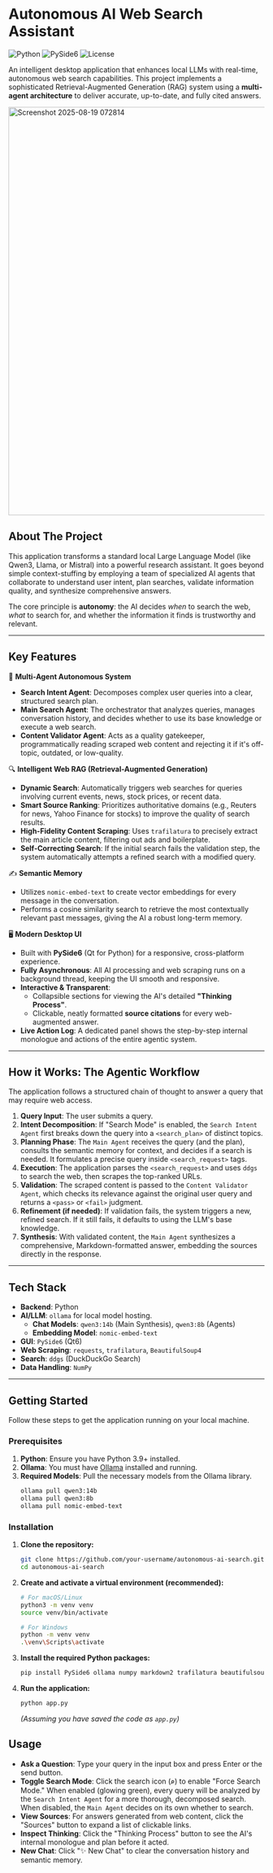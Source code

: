 # Autonomous AI Web Search Assistant

![Python](https://img.shields.io/badge/python-3.10+-blue.svg)
![PySide6](https://img.shields.io/badge/Qt-PySide6-brightgreen.svg)
![License](https://img.shields.io/badge/license-MIT-lightgrey.svg)

An intelligent desktop application that enhances local LLMs with real-time, autonomous web search capabilities. This project implements a sophisticated Retrieval-Augmented Generation (RAG) system using a **multi-agent architecture** to deliver accurate, up-to-date, and fully cited answers.

 
<img width="1272" height="804" alt="Screenshot 2025-08-19 072814" src="https://github.com/user-attachments/assets/32b76a4f-eaf3-46a8-b6c5-183a97f2b671" />


## About The Project

This application transforms a standard local Large Language Model (like Qwen3, Llama, or Mistral) into a powerful research assistant. It goes beyond simple context-stuffing by employing a team of specialized AI agents that collaborate to understand user intent, plan searches, validate information quality, and synthesize comprehensive answers.

The core principle is **autonomy**: the AI decides *when* to search the web, *what* to search for, and whether the information it finds is trustworthy and relevant.

---

## Key Features

🧠 **Multi-Agent Autonomous System**
*   **Search Intent Agent**: Decomposes complex user queries into a clear, structured search plan.
*   **Main Search Agent**: The orchestrator that analyzes queries, manages conversation history, and decides whether to use its base knowledge or execute a web search.
*   **Content Validator Agent**: Acts as a quality gatekeeper, programmatically reading scraped web content and rejecting it if it's off-topic, outdated, or low-quality.

🔍 **Intelligent Web RAG (Retrieval-Augmented Generation)**
*   **Dynamic Search**: Automatically triggers web searches for queries involving current events, news, stock prices, or recent data.
*   **Smart Source Ranking**: Prioritizes authoritative domains (e.g., Reuters for news, Yahoo Finance for stocks) to improve the quality of search results.
*   **High-Fidelity Content Scraping**: Uses `trafilatura` to precisely extract the main article content, filtering out ads and boilerplate.
*   **Self-Correcting Search**: If the initial search fails the validation step, the system automatically attempts a refined search with a modified query.

✍️ **Semantic Memory**
*   Utilizes `nomic-embed-text` to create vector embeddings for every message in the conversation.
*   Performs a cosine similarity search to retrieve the most contextually relevant past messages, giving the AI a robust long-term memory.

🖥️ **Modern Desktop UI**
*   Built with **PySide6** (Qt for Python) for a responsive, cross-platform experience.
*   **Fully Asynchronous**: All AI processing and web scraping runs on a background thread, keeping the UI smooth and responsive.
*   **Interactive & Transparent**:
    *   Collapsible sections for viewing the AI's detailed **"Thinking Process"**.
    *   Clickable, neatly formatted **source citations** for every web-augmented answer.
*   **Live Action Log**: A dedicated panel shows the step-by-step internal monologue and actions of the entire agentic system.

---

## How it Works: The Agentic Workflow

The application follows a structured chain of thought to answer a query that may require web access.

1.  **Query Input**: The user submits a query.
2.  **Intent Decomposition**: If "Search Mode" is enabled, the `Search Intent Agent` first breaks down the query into a `<search_plan>` of distinct topics.
3.  **Planning Phase**: The `Main Agent` receives the query (and the plan), consults the semantic memory for context, and decides if a search is needed. It formulates a precise query inside `<search_request>` tags.
4.  **Execution**: The application parses the `<search_request>` and uses `ddgs` to search the web, then scrapes the top-ranked URLs.
5.  **Validation**: The scraped content is passed to the `Content Validator Agent`, which checks its relevance against the original user query and returns a `<pass>` or `<fail>` judgment.
6.  **Refinement (if needed)**: If validation fails, the system triggers a new, refined search. If it still fails, it defaults to using the LLM's base knowledge.
7.  **Synthesis**: With validated content, the `Main Agent` synthesizes a comprehensive, Markdown-formatted answer, embedding the sources directly in the response.

---

## Tech Stack

*   **Backend**: Python
*   **AI/LLM**: `ollama` for local model hosting.
    *   **Chat Models**: `qwen3:14b` (Main Synthesis), `qwen3:8b` (Agents)
    *   **Embedding Model**: `nomic-embed-text`
*   **GUI**: `PySide6` (Qt6)
*   **Web Scraping**: `requests`, `trafilatura`, `BeautifulSoup4`
*   **Search**: `ddgs` (DuckDuckGo Search)
*   **Data Handling**: `NumPy`

---

## Getting Started

Follow these steps to get the application running on your local machine.

### Prerequisites

1.  **Python**: Ensure you have Python 3.9+ installed.
2.  **Ollama**: You must have [Ollama](https://ollama.com/) installed and running.
3.  **Required Models**: Pull the necessary models from the Ollama library.
    ```sh
    ollama pull qwen3:14b
    ollama pull qwen3:8b
    ollama pull nomic-embed-text
    ```

### Installation

1.  **Clone the repository:**
    ```sh
    git clone https://github.com/your-username/autonomous-ai-search.git
    cd autonomous-ai-search
    ```
2.  **Create and activate a virtual environment (recommended):**
    ```sh
    # For macOS/Linux
    python3 -m venv venv
    source venv/bin/activate

    # For Windows
    python -m venv venv
    .\venv\Scripts\activate
    ```
3.  **Install the required Python packages:**
    ```sh
    pip install PySide6 ollama numpy markdown2 trafilatura beautifulsoup4 ddgs requests
    ```
4.  **Run the application:**
    ```sh
    python app.py 
    ```
    *(Assuming you have saved the code as `app.py`)*

## Usage

*   **Ask a Question**: Type your query in the input box and press Enter or the send button.
*   **Toggle Search Mode**: Click the search icon (**⌕**) to enable "Force Search Mode." When enabled (glowing green), every query will be analyzed by the `Search Intent Agent` for a more thorough, decomposed search. When disabled, the `Main Agent` decides on its own whether to search.
*   **View Sources**: For answers generated from web content, click the "Sources" button to expand a list of clickable links.
*   **Inspect Thinking**: Click the "Thinking Process" button to see the AI's internal monologue and plan before it acted.
*   **New Chat**: Click "✨ New Chat" to clear the conversation history and semantic memory.
